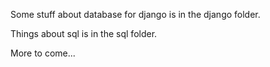 Some stuff about database for django is in the django folder.

Things about sql is in the sql folder.

More to come...
